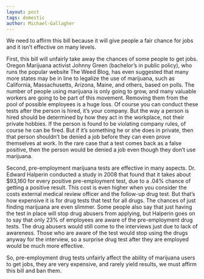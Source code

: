 ```yaml
---
layout: post
tags: domestic
author: Michael-Gallagher
---
```

We need to affirm this bill because it will give people a fair chance for jobs and it isn’t effective on many levels.

First, this bill will unfairly take away the chances of some people to get jobs.  Oregon Marijuana activist Johnny Green (bachelor’s in public policy), who runs the popular website The Weed Blog, has even suggested that many more states may be in line to legalize the use of marijuana, such as California, Massachusetts, Arizona, Maine, and others, based on polls.  The number of people using marijuana is only going to grow, and many valuable workers are going to be part of this movement.  Removing them from the pool of possible employees is a huge loss.  Of course you can conduct these tests after the person is hired, it’s your company.  But the way a person is hired should be determined by how they act in the workplace, not their private hobbies.  If the person is found to be violating company rules, of course he can be fired.  But if it’s something he or she does in private, then that person shouldn’t be denied a job before they can even prove themselves at work.  In the rare case that a test comes back as a false positive, then the person would be denied a job even though they don’t use marijuana.

Second, pre-employment marijuana tests are effective in many aspects.  Dr. Edward Halperin conducted a study in 2008 that found that it takes about $93,160 for every positive pre-employment test, due to a .04% chance of getting a positive result.  This cost is even higher when you consider the costs external medical review officer and the follow-up drug test.  But that’s how expensive it is for drug tests that test for all drugs.  The chances of just finding marijuana are even slimmer.  Some people also say that just having the test in place will stop drug abusers from applying, but Halperin goes on to say that only 23% of employees are aware of the pre-employment drug tests.  The drug abusers would still come to the interviews just due to lack of awareness.  Those who are aware of the test would stop using the drugs anyway for the interview, so a surprise drug test after they are employed would be much more effective.

So, pre-employment drug tests unfairly affect the ability of marijuana users to get jobs, they are very expensive, and rarely yield results, we must affirm this bill and ban them.

